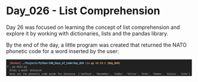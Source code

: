 # Day_026 - List Comprehension

Day 26 was focused on learning the concept of list comprehension and explore it by working with dictionaries, lists and the pandas library.

By the end of the day, a little program was created that returned the NATO phonetic code for a word inserted by the user:

![Preview](./assets/preview.png)